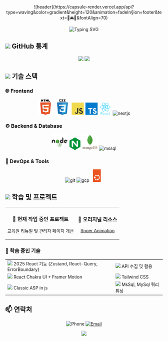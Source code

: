 <div align="center">
    ![header](https://capsule-render.vercel.app/api?type=waving&color=gradient&height=120&animation=fadeIn&section=footer&text=🚗🚘🚛&fontAlign=70) 
</div>

<p align="center">
  <img src="https://readme-typing-svg.demolab.com?font=Fira+Code&duration=3000&pause=500&color=3498DB&center=true&vCenter=true&width=435&lines=Frontend+Developer;UI%2FUX+Designer;Creative+Problem+Solver" alt="Typing SVG" />
</p>

<div align="center">
  
</div>

## <img src="https://media.giphy.com/media/iY8CRBdQXODJSCERIr/giphy.gif" width="30px"> GitHub 통계

<div align="center">
  <img width="47%" src="https://github-readme-stats.vercel.app/api?username=SnowsFE&show_icons=true&theme=prussian&hide_border=true" />
  <img width="43%" src="https://github-readme-stats.vercel.app/api/top-langs/?username=SnowsFE&hide_border=true&theme=prussian&layout=compact" />
</div>

## <img src="https://media2.giphy.com/media/QssGEmpkyEOhBCb7e1/giphy.gif?cid=ecf05e47a0n3gi1bfqntqmob8g9aid1oyj2wr3ds3mg700bl&rid=giphy.gif" width="30px"> 기술 스택

### 🌐 Frontend
<div align="center">
  <img src="https://raw.githubusercontent.com/devicons/devicon/master/icons/html5/html5-original-wordmark.svg" alt="html5" width="50" height="50"/>
  <img src="https://raw.githubusercontent.com/devicons/devicon/master/icons/css3/css3-original-wordmark.svg" alt="css3" width="50" height="50"/>
  <img src="https://raw.githubusercontent.com/devicons/devicon/master/icons/javascript/javascript-original.svg" alt="javascript" width="40" height="40"/>
  <img src="https://raw.githubusercontent.com/devicons/devicon/master/icons/typescript/typescript-original.svg" alt="typescript" width="40" height="40"/>
  <img src="https://raw.githubusercontent.com/devicons/devicon/master/icons/react/react-original-wordmark.svg" alt="react" width="40" height="40"/>
  <img src="https://cdn.worldvectorlogo.com/logos/nextjs-2.svg" alt="nextjs" width="40" height="40"/>
</div>

### ⚙️ Backend & Database
<div align="center">
  <img src="https://raw.githubusercontent.com/devicons/devicon/master/icons/nodejs/nodejs-original-wordmark.svg" alt="nodejs" width="50" height="50"/>
  <img src="https://raw.githubusercontent.com/devicons/devicon/master/icons/nginx/nginx-original.svg" alt="nginx" width="40" height="40"/>
  <img src="https://raw.githubusercontent.com/devicons/devicon/master/icons/mongodb/mongodb-original-wordmark.svg" alt="mongodb" width="50" height="50"/>
  <img src="https://www.svgrepo.com/show/303229/microsoft-sql-server-logo.svg" alt="mssql" width="50" height="50"/>
</div>

### 🔧 DevOps & Tools
<div align="center">
  <img src="https://www.vectorlogo.zone/logos/git-scm/git-scm-icon.svg" alt="git" width="40" height="40"/>
  <img src="https://www.vectorlogo.zone/logos/google_cloud/google_cloud-icon.svg" alt="gcp" width="40" height="40"/>
  <img src="https://raw.githubusercontent.com/devicons/devicon/master/icons/ubuntu/ubuntu-plain.svg" alt="ubuntu" width="40" height="40"/>
</div>

## <img src="https://media.giphy.com/media/VgCDAzcKvsR6OM0uWg/giphy.gif" width="30px"> 학습 및 프로젝트

<div align="center">
  <table>
    <tr>
      <td>
        <h3 align="center">🔭 현재 작업 중인 프로젝트</h3>
        <div align="center">
          <p>교육원 리뉴얼 및 관리자 페이지 개선</p>
        </div>
      </td>
      <td>
        <h3 align="center">🎨 오리지널 리소스</h3>
        <div align="center">
          <p><a href="https://snowsfe.github.io/by-Snoer/">Snoer Animation</a></p>
        </div>
      </td>
    </tr>
  </table>
</div>

### 🌱 학습 중인 기술
<div align="center">
  <table>
    <tr>
      <td><img src="https://media.giphy.com/media/l0HlNQ03J5JxX6lva/giphy.gif" width="20px"> 2025 React 기능 (Zustand, React-Query, ErrorBoundary)</td>
      <td><img src="https://media.giphy.com/media/l0HlNQ03J5JxX6lva/giphy.gif" width="20px"> API 수집 및 활용</td>
    </tr>
    <tr>
      <td><img src="https://media.giphy.com/media/l0HlNQ03J5JxX6lva/giphy.gif" width="20px"> React Chakra UI + Framer Motion</td>
      <td><img src="https://media.giphy.com/media/l0HlNQ03J5JxX6lva/giphy.gif" width="20px"> Tailwind CSS</td>
    </tr>
    <tr>
      <td><img src="https://media.giphy.com/media/l0HlNQ03J5JxX6lva/giphy.gif" width="20px"> Classic ASP in js</td>
      <td><img src="https://media.giphy.com/media/l0HlNQ03J5JxX6lva/giphy.gif" width="20px"> MsSql, MySql 쿼리 튜닝</td>
    </tr>
  </table>
</div>

## 📫 연락처

<div align="center">
  <p>
    <img src="https://img.shields.io/badge/010--8331--1930-2ca5e0?style=for-the-badge&logo=phone&logoColor=white" alt="Phone"/>
    <a href="mailto:snoerkr@gmail.com">
      <img src="https://img.shields.io/badge/snoerkr@gmail.com-EA4335?style=for-the-badge&logo=gmail&logoColor=white" alt="Email"/>
    </a>
  </p>
</div>

<div align="center">
  <img src="https://capsule-render.vercel.app/api?type=waving&color=0:3498db,100:8e44ad&height=120&section=footer&fontSize=70" />
</div>
